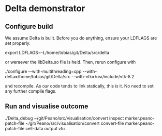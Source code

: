 # Delta demonstrator #


## Configure build ##

We assume Delta is built. Before you do anything, ensure your LDFLAGS are set
properly:

export LDFLAGS=-L/home/tobias/git/Delta/src/delta

or wereever the libDelta.so file is held. Then, rerun configure with 

./configure --with-multithreading=cpp --with-delta=/home/tobias/git/Delta/src --with-vtk=/usr/include/vtk-8.2

and recompile. As our code tends to link statically, this is it. No need to 
set any further compile flags.


## Run and visualise outcome ##

./Delta_debug
~/git/Peano/src/visualisation/convert inspect marker.peano-patch-file
~/git/Peano/src/visualisation/convert convert-file marker.peano-patch-file cell-data output vtu

